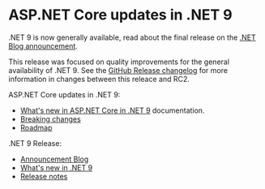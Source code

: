 # ASP.NET Core updates in .NET 9

.NET 9 is now generally available, read about the final release on the [.NET Blog announcement](https://aka.ms/dotnet9).

This release was focused on quality improvements for the general availability of .NET 9. See the [GitHub Release changelog](https://github.com/dotnet/aspnetcore/compare/v9.0.0-rc.2.24474.3...v9.0.0) for more information in changes between this releace and RC2.

ASP.NET Core updates in .NET 9:

* [What's new in ASP.NET Core in .NET 9](https://learn.microsoft.com/aspnet/core/release-notes/aspnetcore-9.0) documentation.
* [Breaking changes](https://docs.microsoft.com/dotnet/core/compatibility/9.0#aspnet-core)
* [Roadmap](https://aka.ms/aspnet/roadmap)

.NET 9 Release:

* [Announcement Blog](https://aka.ms/dotnet9)
* [What's new in .NET 9](https://learn.microsoft.com/dotnet/core/whats-new/dotnet-9/overview)
* [Release notes](README.md)

